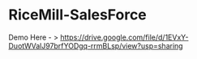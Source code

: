 # RiceMill-SalesForce
Demo Here - > https://drive.google.com/file/d/1EVxY-DuotWValJ97brfYODgq-rrmBLsp/view?usp=sharing
